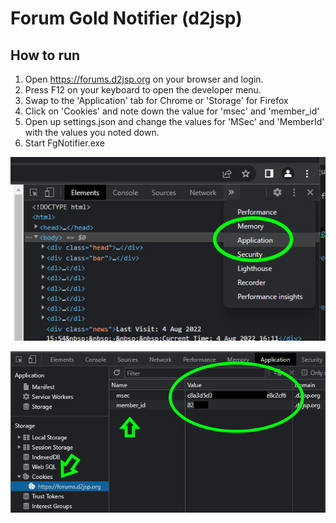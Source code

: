 ﻿# Forum Gold Notifier (d2jsp)

## How to run
1. Open https://forums.d2jsp.org on your browser and login.
2. Press F12 on your keyboard to open the developer menu.
3. Swap to the 'Application' tab for Chrome or 'Storage' for Firefox
4. Click on 'Cookies' and note down the value for 'msec' and 'member_id'
5. Open up settings.json and change the values for 'MSec' and 'MemberId' with the values you noted down.
6. Start FgNotifier.exe

![Help image 1](FgNotifier/Images/help1.jpg)

![Help image 1](FgNotifier/Images/help2.jpg)